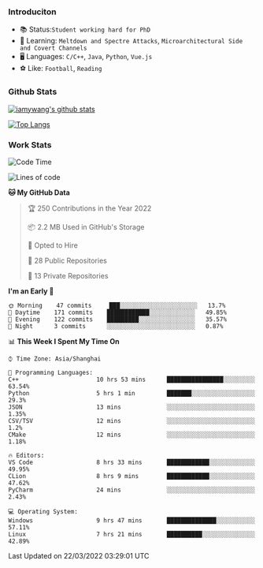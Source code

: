 ### Introduciton

- 📚 Status:`Student working hard for PhD`
- 🔎 Learning: `Meltdown and Spectre Attacks`, `Microarchitectural Side and Covert Channels`
- 🖥️ Languages: `C/C++`, `Java`, `Python`, `Vue.js`
- ⚽ Like: `Football`, `Reading`

### Github Stats

[![iamywang's github stats](https://github-readme-stats.vercel.app/api?username=iamywang&count_private=true&show_icons=true)]()

[![Top Langs](https://github-readme-stats.vercel.app/api/top-langs/?username=iamywang&layout=compact)]()

### Work Stats

<!--START_SECTION:waka-->
![Code Time](http://img.shields.io/badge/Code%20Time-182%20hrs%2051%20mins-blue)

![Lines of code](https://img.shields.io/badge/From%20Hello%20World%20I%27ve%20Written-534%20Thousand%20lines%20of%20code-blue)

**🐱 My GitHub Data** 

> 🏆 250 Contributions in the Year 2022
 > 
> 📦 2.2 MB Used in GitHub's Storage 
 > 
> 💼 Opted to Hire
 > 
> 📜 28 Public Repositories 
 > 
> 🔑 13 Private Repositories  
 > 
**I'm an Early 🐤** 

```text
🌞 Morning    47 commits     ███░░░░░░░░░░░░░░░░░░░░░░   13.7% 
🌆 Daytime    171 commits    ████████████░░░░░░░░░░░░░   49.85% 
🌃 Evening    122 commits    █████████░░░░░░░░░░░░░░░░   35.57% 
🌙 Night      3 commits      ░░░░░░░░░░░░░░░░░░░░░░░░░   0.87%

```


📊 **This Week I Spent My Time On** 

```text
⌚︎ Time Zone: Asia/Shanghai

💬 Programming Languages: 
C++                      10 hrs 53 mins      ████████████████░░░░░░░░░   63.54% 
Python                   5 hrs 1 min         ███████░░░░░░░░░░░░░░░░░░   29.3% 
JSON                     13 mins             ░░░░░░░░░░░░░░░░░░░░░░░░░   1.35% 
CSV/TSV                  12 mins             ░░░░░░░░░░░░░░░░░░░░░░░░░   1.2% 
CMake                    12 mins             ░░░░░░░░░░░░░░░░░░░░░░░░░   1.18%

🔥 Editors: 
VS Code                  8 hrs 33 mins       ████████████░░░░░░░░░░░░░   49.95% 
CLion                    8 hrs 9 mins        ████████████░░░░░░░░░░░░░   47.62% 
PyCharm                  24 mins             ░░░░░░░░░░░░░░░░░░░░░░░░░   2.43%

💻 Operating System: 
Windows                  9 hrs 47 mins       ██████████████░░░░░░░░░░░   57.11% 
Linux                    7 hrs 21 mins       ██████████░░░░░░░░░░░░░░░   42.89%

```


 Last Updated on 22/03/2022 03:29:01 UTC
<!--END_SECTION:waka-->

